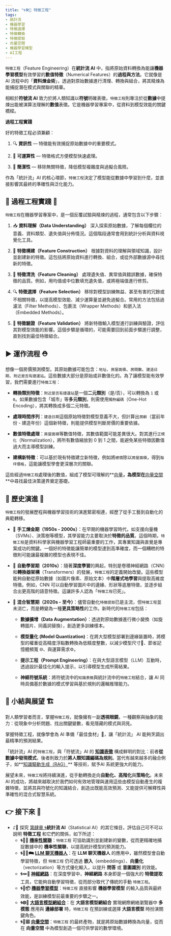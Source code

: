 ```yaml
---
title: "🌀🛠️🤏 特徵工程"
tags:
- 統計流
- 機器學習
- 特徵選擇
- 特徵轉換
- 特徵提取
- 向量空間
- 機器學習模型
- AI工程
---
```

`特徵工程`（Feature Engineering）在**統計流 AI** 中，指將原始資料轉換為能讓**機器學習模型**有效學習的**數值特徵**（Numerical Features）的**過程與方法**。它就像是 AI 流程中的「**資料煉金術**」，透過對原始數據進行清理、轉換與組合，將其精煉為能捕捉潛在模式與關聯的精華。

相較於**符號流 AI** 致力於將人類知識以**符號**明確表徵，`特徵工程`則專注於從**數據**中提煉出能被演算法理解的**數值**表徵。它是機器學習專案中，從資料到模型效能的關鍵橋樑。

**過程工程實踐**

好的特徵工程必須兼顧：

1. 🔍 **資訊性** — 特徵能有效捕捉原始數據中的重要模式。
    
2. 🧮 **可運算性** — 特徵格式方便模型快速處理。
    
3. 🧱 **簡潔性** — 移除無關特徵，降低模型複雜度與過擬合風險。
    

作為「統計流」AI 的核心環節，`特徵工程`決定了模型能從數據中學習到什麼，並直接影響其最終的準確性與泛化能力。

## 🔂 過程工程實踐 👷 

`特徵工程`在機器學習專案中，是一個反覆試驗與精煉的過程，通常包含以下步驟：

1. 📥 **資料理解（Data Understanding）** 深入探索原始數據，了解每個欄位的意義、資料類型、遺失值與分佈情況。這個階段通常會用到統計分析與資料視覺化工具。
    
2. 🧩 **特徵構建（Feature Construction）** 根據對資料的理解與領域知識，設計並創建新的特徵。這包括將原始資料進行轉換、組合，或從外部數據源中尋找新的特徵。
    
3. 💾 **特徵清洗（Feature Cleaning）** 處理遺失值、異常值與錯誤數據，確保特徵的品質。例如，用均值或中位數填充遺失值，或將極端值進行修剪。
    
4. 🔍 **特徵選擇（Feature Selection）** 移除對模型訓練無益、甚至有害的冗餘或不相關特徵，以提高模型效能、減少運算量並避免過擬合。常用的方法包括過濾法（Filter Methods）、包裹法（Wrapper Methods）和嵌入法（Embedded Methods）。
    
5. 🧪 **特徵驗證（Feature Validation）** 將新特徵輸入模型進行訓練與驗證，評估其對模型效能的影響。這個步驟是循環的，可能需要回到前面步驟進行調整，直到找到最佳特徵組合。

## ▶️  運作流程 ⛑


想像一個房價預測模型。其原始數據可能包含：`地址`、`房屋面積`、`房間數`、`建造日期`、`附近是否有捷運站`。這些數據大部分是原始或非數值化的。為了讓模型能有效學習，我們需要進行`特徵工程`：

- **轉換類別特徵**：`附近是否有捷運站`是一個**二元類別**（是/否），可以轉換為 `1` 或 `0`。如果數據包含「城市」等**多元類別**，則需使用`獨熱編碼`（One-Hot Encoding），將其轉換成多個二元特徵。
    
- **處理時間序列**：`建造日期`這個原始特徵對模型意義不大，但計算出`房齡`（當前年份 - 建造年份）這個新特徵，則能提供模型判斷房價的重要依據。
    
- **數值特徵處理**：`房屋面積`等數值特徵，其數值範圍可能差異很大。對其進行`正規化`（Normalization），將所有數值縮放到 0 到 1 之間，能避免某些特徵因數值過大而主導模型訓練。
    
- **建構新特徵**：可以基於現有特徵建立新特徵，例如將`總價`除以`房屋面積`，得到`每坪價格`，這能讓模型學會更深層次的關聯。
    

這些經過`特徵工程`處理後的數值，組成了模型可理解的**[向量](04-07-vector_space.zh-hant)**，為模型在**[向量空間](04-07-vector_space.zh-hant)**中尋找最佳決策邊界奠定基礎。

## 🔄 歷史演進 🗿

`特徵工程`的發展歷程與機器學習技術的演進緊密相連，經歷了從手工藝到自動化的典範轉移。

- 📜 **手工煉金期（1950s - 2000s）**：在早期的機器學習時代，如支援向量機（SVMs）、決策樹等模型，其學習能力主要取決於**特徵的品質**。這個時期，`特徵工程`是資料科學家與機器學習工程師最重要的工作，其專業知識與直覺是專案成功的關鍵。一個好的特徵能讓簡單的模型達到高準確度，而一個糟糕的特徵則可能讓最複雜的模型也表現不佳。
    
- 🧠 **自動學習期（2010s）**：隨著**深度學習**的興起，特別是卷積神經網路（CNN）和**轉換器架構**（Transformers）的發展，`特徵工程`的定義開始改變。這些模型能夠自動從原始數據（如圖片像素、原始文本）中**階層式地學習**與提取高維度特徵。例如，CNN 可以自動學習圖片中的邊緣、形狀等底層特徵，並逐步組合出更高階的語意特徵。這讓許多人認為「`特徵工程`已死」。
    
- 🧩 **混合智慧期（2020s - 至今）**：儘管自動化`特徵提取`已是主流，但`特徵工程`並未消亡，而是轉變為一種**更具策略性**的工作。新時代的`特徵工程`包括：
    
    - **數據擴增（Data Augmentation）**：透過對原始數據進行微小變換（如旋轉圖片、同義詞替換），創造更多訓練樣本。
        
    - **模型量化 (Model Quantization)**：在將大型模型部署到邊緣裝置時，將模型的權重從高精度浮點數轉換為低精度整數，以減少模型尺寸📏、節省記憶體頻寬 🌐、與運算需求⚙️。
        
    - **提示工程（Prompt Engineering）**：在與大型語言模型（LLM）互動時，透過設計最佳化的輸入提示，以引導模型生成所需結果。
        
    - **神經符號系統**：將符號流中的`知識表徵`與統計流中的`特徵工程`結合，讓 AI 同時具備基於數據的模式學習與基於規則的邏輯推理能力。

## 🎄 小結與展望 🏗

對人類學習者而言，掌握`特徵工程`，就像擁有一副**透視眼鏡**，一種觀察與抽象的能力：從現象中分析問題、找出關鍵變數，看見隱藏的模式與洞見。

掌握特徵工程，就像學會為 AI 準備「最佳食材」🍱，讓「統計流」 AI 能夠烹調出最精準的預測結果。

「統計流」AI 的`特徵工程`，與「符號流」AI 的 **[知識表徵](03-04-knowledge_representation.zh-hant)** 構成鮮明的對比：前者**從數據中發現模式**，後者則致力於**將人類知識編碼為規則**。當代有越來越多的融合例子，如**[知識驅動生成（RAG）](04-rag.zh-hant)** 等技術，賦予AI 系統更強大的能力。

展望未來，`特徵工程`將持續演進，從手動轉換走向**自動化、高階化**與**策略化**。未來 AI 的成功，將越來越取決於我們如何有效地管理與運用這些由模型自動產生的複雜特徵，並將其與符號化的知識結合，創造出既能高效預測、又能提供可解釋性與準確性的混合式智慧系統。


## 👉 接下來 🪸

- ⮦🚦 探究 [第肆章 🌀](04----statistical_ai.zh-hant)**統計流 AI**（Statistical AI）的其它條目，評估自己可不可以說明 **特徵工程** 和它們的關係，如下所述：
    - **🌀🎲🌿 [機率性關聯](04-01-probabilistic_association.zh-hant)**：`特徵工程` 可協助識別並創建新的變數，從而更精確地捕捉數據中的 **機率性關聯**，以提高統計模型的預測能力。
    - **🌀🧞‍♀️🗪 [LLM 聊天機器人](04-02-llm_chatbots.zh-hant)**：在 **LLM 聊天機器人** 的應用中，雖然模型會自動學習特徵，但 `特徵工程` 仍可透過 **嵌入**（embeddings）、**向量化**（vectorization）等方式優化輸入，以提升 **問答** 或 **意圖識別** 的效能。
    - **🌀🪢🧠 [神經網路](04-03-neural_networks.zh-hant)**：在深度學習中，**神經網路** 本身即是一個強大的 **特徵提取** 工具，它能夠自動學習特徵，從而部分取代了傳統的手動 `特徵工程`。
    - **🌀🤖📦 [機器學習模型](04-05-machine_learning_models.zh-hant)**：`特徵工程` 直接影響 **機器學習模型** 的輸入品質與最終效能，是訓練模型前最重要的步驟之一。
    - **🌀🌐🔗 [大語言模型網組合](04-06-llm_webassembly.zh-hant)**：在 **大語言模型網組合** 實現網際網絡瀏覽器中 **多模態** 應用與 **邊緣部署** 時，`特徵工程` 在預訓練或選擇 **大語言模型** 時扮演關鍵角色。
    - **🌀🌌▦ [向量空間](04-07-vector_space.zh-hant)**：`特徵工程` 的最終產物，就是將原始數據轉換為向量，從而在 **向量空間** 中為模型創造一個可供學習的數學環境。
